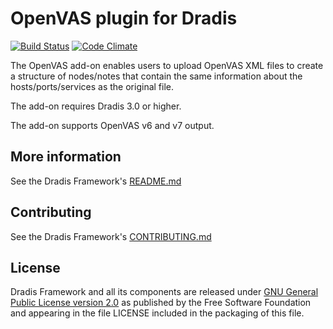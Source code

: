 # OpenVAS plugin for Dradis

[![Build Status](https://secure.travis-ci.org/dradis/dradis-openvas.png?branch=master)](http://travis-ci.org/dradis/dradis-openvas) [![Code Climate](https://codeclimate.com/github/dradis/dradis-openvas.png)](https://codeclimate.com/github/dradis/dradis-openvas.png)

The OpenVAS add-on enables users to upload OpenVAS XML files to create a structure of nodes/notes that contain the same information about the hosts/ports/services as the original file.

The add-on requires Dradis 3.0 or higher.

The add-on supports OpenVAS v6 and v7 output.


## More information

See the Dradis Framework's [README.md](https://github.com/dradis/dradisframework/blob/master/README.md)


## Contributing

See the Dradis Framework's [CONTRIBUTING.md](https://github.com/dradis/dradisframework/blob/master/CONTRIBUTING.md)


## License

Dradis Framework and all its components are released under [GNU General Public License version 2.0](http://www.gnu.org/licenses/old-licenses/gpl-2.0.html) as published by the Free Software Foundation and appearing in the file LICENSE included in the packaging of this file.
